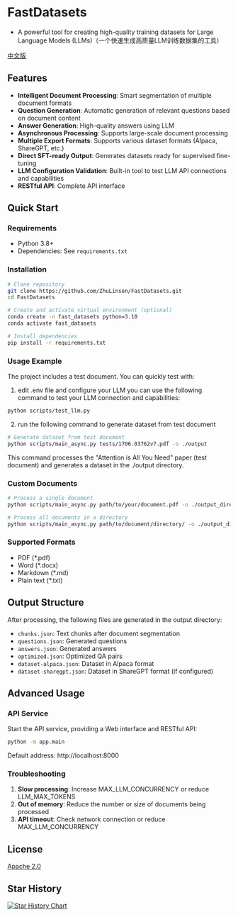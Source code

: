 # FastDatasets

- A powerful tool for creating high-quality training datasets for Large Language Models (LLMs)（一个快速生成高质量LLM训练数据集的工具）

[中文版](README_zh.md)

## Features

- **Intelligent Document Processing**: Smart segmentation of multiple document formats
- **Question Generation**: Automatic generation of relevant questions based on document content  
- **Answer Generation**: High-quality answers using LLM
- **Asynchronous Processing**: Supports large-scale document processing
- **Multiple Export Formats**: Supports various dataset formats (Alpaca, ShareGPT, etc.)
- **Direct SFT-ready Output**: Generates datasets ready for supervised fine-tuning
- **LLM Configuration Validation**: Built-in tool to test LLM API connections and capabilities
- **RESTful API**: Complete API interface

## Quick Start

### Requirements

- Python 3.8+
- Dependencies: See `requirements.txt`

### Installation

```bash
# Clone repository
git clone https://github.com/ZhuLinsen/FastDatasets.git
cd FastDatasets

# Create and activate virtual environment (optional)
conda create -n fast_datasets python=3.10
conda activate fast_datasets

# Install dependencies
pip install -r requirements.txt
```

### Usage Example

The project includes a test document. You can quickly test with:
1. edit .env file and configure your LLM
you can use the following command to test your LLM connection and capabilities:
```bash
python scripts/test_llm.py
```

2. run the following command to generate dataset from test document

```bash
# Generate dataset from test document
python scripts/main_async.py tests/1706.03762v7.pdf -o ./output
```

This command processes the "Attention is All You Need" paper (test document) and generates a dataset in the ./output directory.

### Custom Documents

```bash
# Process a single document
python scripts/main_async.py path/to/your/document.pdf -o ./output_directory

# Process all documents in a directory
python scripts/main_async.py path/to/document/directory/ -o ./output_directory
```

### Supported Formats

- PDF (*.pdf)
- Word (*.docx)
- Markdown (*.md)
- Plain text (*.txt)

## Output Structure

After processing, the following files are generated in the output directory:

- `chunks.json`: Text chunks after document segmentation
- `questions.json`: Generated questions
- `answers.json`: Generated answers
- `optimized.json`: Optimized QA pairs
- `dataset-alpaca.json`: Dataset in Alpaca format
- `dataset-sharegpt.json`: Dataset in ShareGPT format (if configured)

## Advanced Usage

### API Service

Start the API service, providing a Web interface and RESTful API:

```bash
python -m app.main
```

Default address: http://localhost:8000

### Troubleshooting

1. **Slow processing**: Increase MAX_LLM_CONCURRENCY or reduce LLM_MAX_TOKENS
2. **Out of memory**: Reduce the number or size of documents being processed
3. **API timeout**: Check network connection or reduce MAX_LLM_CONCURRENCY

## License
[Apache 2.0](LICENSE)

## Star History

[![Star History Chart](https://api.star-history.com/svg?repos=ZhuLinsen/FastDatasets&type=Date)](https://www.star-history.com/#ZhuLinsen/FastDatasets&Date)

